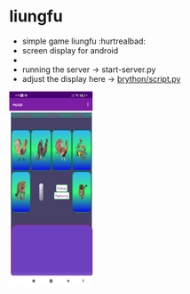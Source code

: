 # liungfu
- simple game liungfu :hurtrealbad:
- screen display for android
-
- running the server -> start-server.py
- adjust the display here -> <a href="https://github.com/ExsoKamabay/liungfu/blob/main/brython/script.py">brython/script.py</a>
<img src="https://raw.githubusercontent.com/ExsoKamabay/liungfu/main/screenshoot.jpg" width="150" height="350">
